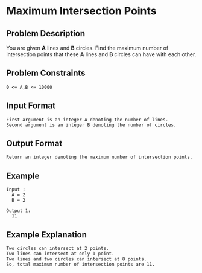 # Maximum Intersection Points

## Problem Description
You are given **A** lines and **B** circles. Find the maximum number of intersection points that these **A** lines and **B** circles can have with each other.

## Problem Constraints
```
0 <= A,B <= 10000
```

## Input Format
```
First argument is an integer A denoting the number of lines.
Second argument is an integer B denoting the number of circles.
```

## Output Format
```
Return an integer denoting the maximum number of intersection points.
```
## Example
```
Input :
  A = 2
  B = 2

Output 1:
  11
```

## Example Explanation
```
Two circles can intersect at 2 points.
Two lines can intersect at only 1 point.
Two lines and two circles can intersect at 8 points.
So, total maximum number of intersection points are 11.
```
